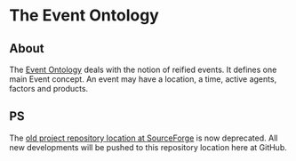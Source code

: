 The Event Ontology
==================

About
-----

The [Event Ontology](http://purl.org/NET/c4dm/event.owl#) deals with the notion of reified events. It defines one main Event concept. An event may have a location, a time, active agents, factors and products.

PS
--

The [old project repository location at SourceForge](http://motools.svn.sourceforge.net/viewvc/motools/event/) is now deprecated. All new developments will be pushed to this repository location here at GitHub.


